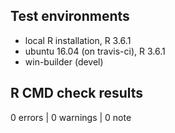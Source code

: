 
## Test environments

* local R installation, R 3.6.1
* ubuntu 16.04 (on travis-ci), R 3.6.1
* win-builder (devel)

## R CMD check results

0 errors | 0 warnings | 0 note
